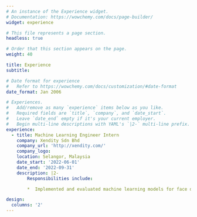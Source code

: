 ```yaml
---
# An instance of the Experience widget.
# Documentation: https://wowchemy.com/docs/page-builder/
widget: experience

# This file represents a page section.
headless: true

# Order that this section appears on the page.
weight: 40

title: Experience
subtitle:

# Date format for experience
#   Refer to https://wowchemy.com/docs/customization/#date-format
date_format: Jan 2006

# Experiences.
#   Add/remove as many `experience` items below as you like.
#   Required fields are `title`, `company`, and `date_start`.
#   Leave `date_end` empty if it's your current employer.
#   Begin multi-line descriptions with YAML's `|2-` multi-line prefix.
experience:
  - title: Machine Learning Engineer Intern
    company: Xendity Sdn Bhd
    company_url: 'http://xendity.com/'
    company_logo:
    location: Selangor, Malaysia
    date_start: '2022-06-01'
    date_end: '2022-09-31'
    description: |2-
        Responsibilities include:

        *  Implemented and evaluated machine learning models for face detection and face recognition based on e-KYC documents.

design:
  columns: '2'
---
```

